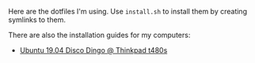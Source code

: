 Here are the dotfiles I'm using. Use `install.sh` to install them by 
creating symlinks to them.

There are also the installation guides for my computers:

* [Ubuntu 19.04 Disco Dingo @ Thinkpad t480s](thinkpad_ubuntu_install.md)
